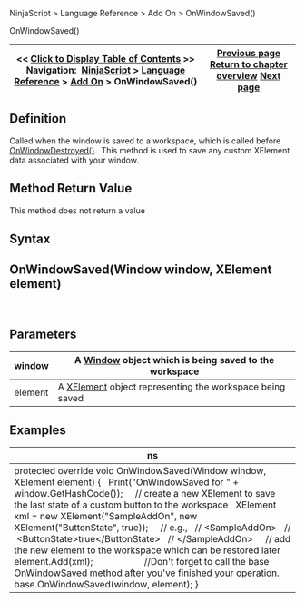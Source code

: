 ﻿


NinjaScript \> Language Reference \> Add On \> OnWindowSaved()






















OnWindowSaved()







| \<\< [Click to Display Table of Contents](onwindowsaved.md) \>\> **Navigation:**     [NinjaScript](ninjascript.md) \> [Language Reference](language_reference_wip.md) \> [Add On](add_on.md) \> OnWindowSaved() | [Previous page](onwindowrestored.md) [Return to chapter overview](add_on.md) [Next page](startatmstrategy.md) |
| --- | --- |











## Definition


Called when the window is saved to a workspace, which is called before [OnWindowDestroyed()](onwindowdestroyed.md).  This method is used to save any custom XElement data associated with your window.


## 


## Method Return Value


This method does not return a value


## 


## Syntax


## OnWindowSaved(Window window, XElement element)


 


## Parameters




| window | A [Window](https://msdn.microsoft.com/en-us/library/system.windows.window(v=vs.110).aspx) object which is being saved to the workspace |
| --- | --- |
| element | A [XElement](https://msdn.microsoft.com/en-us/library/system.xml.linq.xelement(v=vs.110).aspx) object representing the workspace being saved |



## 


## 


## Examples




| ns |
| --- |
| protected override void OnWindowSaved(Window window, XElement element) {    Print("OnWindowSaved for " \+ window.GetHashCode());       // create a new XElement to save the last state of a custom button to the workspace    XElement xml \= new XElement("SampleAddOn", new XElement("ButtonState", true));      // e.g.,    // \<SampleAddOn\>    //  \<ButtonState\>true\</ButtonState\>    // \</SampleAddOn\>      // add the new element to the workspace which can be restored later    element.Add(xml);                      //Don't forget to call the base OnWindowSaved method after you've finished your operation.    base.OnWindowSaved(window, element); } |









